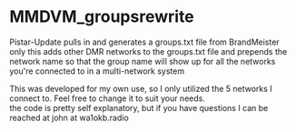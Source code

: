 # MMDVM_groupsrewrite
Pistar-Update pulls in and generates a groups.txt file from BrandMeister only
this adds other DMR networks to the groups.txt file and prepends 
the network name so that the group name will show up for all the 
networks you're connected to in a multi-network system

This was developed for my own use, so I only utilized the 5 networks
I connect to.   Feel free to change it to suit your needs.  
the code is pretty self explanatory, but if you have questions
I can be reached at john at wa1okb.radio
